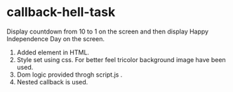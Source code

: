 # callback-hell-task
Display countdown from 10 to 1 on the screen and then display Happy Independence Day on the screen.
1. Added element in HTML.
2. Style set using css. For better feel tricolor background image have been used.
3. Dom logic provided throgh script.js .
4. Nested callback is used.
